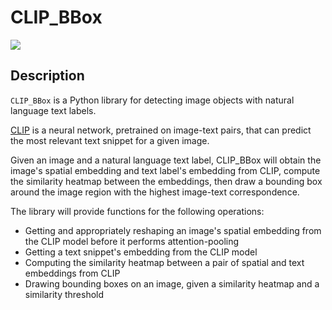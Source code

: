 
# CLIP_BBox

[![](https://img.shields.io/badge/project-link-green)](https://github.com/graceduansu/clip_bbox)

## Description

`CLIP_BBox` is a Python library for detecting image objects with natural language text labels.

[CLIP](https://github.com/openai/CLIP) is a neural network, pretrained on image-text pairs, that can predict the most relevant text snippet for a given image.

Given an image and a natural language text label, CLIP_BBox will obtain the image's spatial embedding and text label's embedding from CLIP, compute the similarity heatmap between the embeddings, then draw a bounding box around the image region with the highest image-text correspondence.

The library will provide functions for the following operations:

* Getting and appropriately reshaping an image's spatial embedding from the CLIP model before it performs attention-pooling
* Getting a text snippet's embedding from the CLIP model
* Computing the similarity heatmap between a pair of spatial and text embeddings from CLIP
* Drawing bounding boxes on an image, given a similarity heatmap and a similarity threshold
